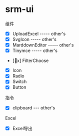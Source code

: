 # srm-ui

组件
- [x] UploadExcel ----- other's
- [x] SvgIcon ----- other's
- [x] MarddownEditor ----- other's
- [x] Tinymce  ----- other's
- [x] FilterChoose
- [x] Icon
- [x] Radio
- [x] Switch
- [x] Button

指令
- [x] clipboard --- other's

Excel
- [x] Excel导出